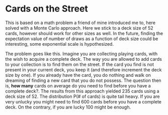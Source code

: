 # Cards on the Street
This is based on a math problem a friend of mine introduced me to, here solved with a Monte Carlo approach. Here we stick to a deck size of 52 cards, however should work for other sizes as well. In the future, finding the expectation value of number of draws as a function of deck size could be interesting, some exponential scale is hypothesized.

The problem goes like this. Imagine you are collecting playing cards, with the wish to acquire a complete deck. The way you are allowed to add cards to your collection is to find them on the street. If the card you find is not present in your current deck, you keep it (and therefore increment the deck size by one). If you already have the card, you do nothing and walk on dreaming of finding a new card that you do not possess. The question then is, **how many** cards on average do you need to find before you have a complete deck?. The results from this approach yielded 235 cards using a deck size of 52. The distribution P(# of cards) is quite tail heavy. If you are very unlucky you might need to find 600 cards before you have a complete deck. On the contrary, if you are lucky 100 might be enough.    
